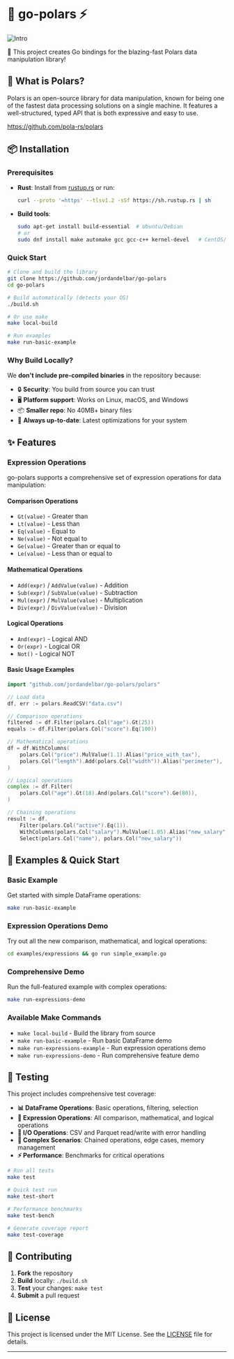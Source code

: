 # 🐹 go-polars ⚡

![Intro](assets/images/go-rust.png)

🚀 This project creates Go bindings for the blazing-fast Polars data manipulation library!

## 🤔 What is Polars?
Polars is an open-source library for data manipulation, known for being one of the fastest data processing solutions on a single machine. It features a well-structured, typed API that is both expressive and easy to use.

https://github.com/pola-rs/polars

## 📦 Installation

### Prerequisites

- **Rust**: Install from [rustup.rs](https://rustup.rs/) or run:
  ```bash
  curl --proto '=https' --tlsv1.2 -sSf https://sh.rustup.rs | sh
  ```
- **Build tools**:
  ```bash
  sudo apt-get install build-essential  # Ubuntu/Debian
  # or
  sudo dnf install make automake gcc gcc-c++ kernel-devel   # CentOS/RHEL
  ```

### Quick Start

```bash
# Clone and build the library
git clone https://github.com/jordandelbar/go-polars
cd go-polars

# Build automatically (detects your OS)
./build.sh

# Or use make
make local-build

# Run examples
make run-basic-example
```

### Why Build Locally?
We **don't include pre-compiled binaries** in the repository because:
- 🔒 **Security**: You build from source you can trust
- 🖥️ **Platform support**: Works on Linux, macOS, and Windows
- 📦 **Smaller repo**: No 40MB+ binary files
- 🔄 **Always up-to-date**: Latest optimizations for your system

## ✨ Features

### Expression Operations

go-polars supports a comprehensive set of expression operations for data manipulation:

#### Comparison Operations
- `Gt(value)` - Greater than
- `Lt(value)` - Less than
- `Eq(value)` - Equal to
- `Ne(value)` - Not equal to
- `Ge(value)` - Greater than or equal to
- `Le(value)` - Less than or equal to

#### Mathematical Operations
- `Add(expr)` / `AddValue(value)` - Addition
- `Sub(expr)` / `SubValue(value)` - Subtraction
- `Mul(expr)` / `MulValue(value)` - Multiplication
- `Div(expr)` / `DivValue(value)` - Division

#### Logical Operations
- `And(expr)` - Logical AND
- `Or(expr)` - Logical OR
- `Not()` - Logical NOT

#### Basic Usage Examples

```go
import "github.com/jordandelbar/go-polars/polars"

// Load data
df, err := polars.ReadCSV("data.csv")

// Comparison operations
filtered := df.Filter(polars.Col("age").Gt(25))
equals := df.Filter(polars.Col("score").Eq(100))

// Mathematical operations
df = df.WithColumns(
    polars.Col("price").MulValue(1.1).Alias("price_with_tax"),
    polars.Col("length").Add(polars.Col("width")).Alias("perimeter"),
)

// Logical operations
complex := df.Filter(
    polars.Col("age").Gt(18).And(polars.Col("score").Ge(80)),
)

// Chaining operations
result := df.
    Filter(polars.Col("active").Eq(1)).
    WithColumns(polars.Col("salary").MulValue(1.05).Alias("new_salary")).
    Select(polars.Col("name"), polars.Col("new_salary"))
```

## 🚀 Examples & Quick Start

### Basic Example
Get started with simple DataFrame operations:
```bash
make run-basic-example
```

### Expression Operations Demo
Try out all the new comparison, mathematical, and logical operations:
```bash
cd examples/expressions && go run simple_example.go
```

### Comprehensive Demo
Run the full-featured example with complex operations:
```bash
make run-expressions-demo
```

### Available Make Commands
- `make local-build` - Build the library from source
- `make run-basic-example` - Run basic DataFrame demo
- `make run-expressions-example` - Run expression operations demo
- `make run-expressions-demo` - Run comprehensive feature demo

## 🧪 Testing

This project includes comprehensive test coverage:

- **📊 DataFrame Operations**: Basic operations, filtering, selection
- **🔧 Expression Operations**: All comparison, mathematical, and logical operations
- **💾 I/O Operations**: CSV and Parquet read/write with error handling
- **🔗 Complex Scenarios**: Chained operations, edge cases, memory management
- **⚡ Performance**: Benchmarks for critical operations

```bash
# Run all tests
make test

# Quick test run
make test-short

# Performance benchmarks
make test-bench

# Generate coverage report
make test-coverage
```

## 🤝 Contributing

1. **Fork** the repository
2. **Build** locally: `./build.sh`
3. **Test** your changes: `make test`
4. **Submit** a pull request

## 📄 License
This project is licensed under the MIT License. See the [LICENSE](LICENSE) file for details.

---
